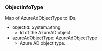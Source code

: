 ### ObjectInfoType
Map of AzureAdObjectType to IDs.

- objectId: System.String
  - Id of the AzureAD object.
- azureAdObjectType: AzureAdObjectType
  - Azure AD object type.
